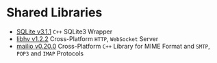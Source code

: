 # Shared Libraries
- [SQLite v3.1.1](https://github.com/SRombauts/SQLiteCpp.git) `C++` SQLite3 Wrapper
- [libhv v1.2.2](https://github.com/ithewei/libhv.git) Cross-Platform `HTTP`, `WebSocket` Server
- [mailio v0.20.0](https://github.com/karastojko/mailio.git) Cross-Platform `C++` Library for MIME Format and `SMTP`, `POP3` and `IMAP` Protocols
